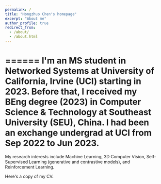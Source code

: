 ```yaml
---
permalink: /
title: "Hongzhuo Chen's homepage"
excerpt: "About me"
author_profile: true
redirect_from: 
  - /about/
  - /about.html
---
```

======
I'm an MS student in Networked Systems at University of California, Irvine (UCI) starting in 2023. Before that, I received my BEng degree (2023) in Computer Science & Technology at Southeast University (SEU), China. I had been an exchange undergrad at UCI from Sep 2022 to Jun 2023.
======
My research interests include Machine Learning, 3D Computer Vision, Self-Supervised Learning (generative and contrastive models), and Reinforcement Learning.

Here's a copy of my CV.
